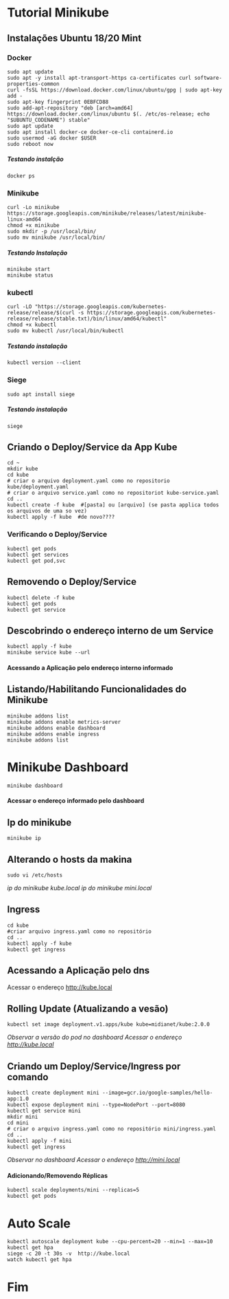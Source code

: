 # Tutorial Minikube

## Instalações Ubuntu 18/20 Mint

### Docker

```
sudo apt update
sudo apt -y install apt-transport-https ca-certificates curl software-properties-common
curl -fsSL https://download.docker.com/linux/ubuntu/gpg | sudo apt-key add -
sudo apt-key fingerprint 0EBFCD88
sudo add-apt-repository "deb [arch=amd64] https://download.docker.com/linux/ubuntu $(. /etc/os-release; echo "$UBUNTU_CODENAME") stable"
sudo apt update
sudo apt install docker-ce docker-ce-cli containerd.io
sudo usermod -aG docker $USER
sudo reboot now
```
##### Testando instalção
```
docker ps
```

### Minikube
```
curl -Lo minikube https://storage.googleapis.com/minikube/releases/latest/minikube-linux-amd64 
chmod +x minikube
sudo mkdir -p /usr/local/bin/
sudo mv minikube /usr/local/bin/
```
##### Testando Instalação
```
minikube start
minikube status
```

### kubectl
```
curl -LO "https://storage.googleapis.com/kubernetes-release/release/$(curl -s https://storage.googleapis.com/kubernetes-release/release/stable.txt)/bin/linux/amd64/kubectl"
chmod +x kubectl
sudo mv kubectl /usr/local/bin/kubectl
```
##### Testando instalação
```
kubectl version --client
```

### Siege
```
sudo apt install siege
```
##### Testando instalação
```
siege
```

## Criando o Deploy/Service da App Kube
```
cd ~
mkdir kube
cd kube
# criar o arquivo deployment.yaml como no repositorio kube/deployment.yaml
# criar o arquivo service.yaml como no repositoriot kube-service.yaml
cd ..
kubectl create -f kube  #[pasta] ou [arquivo] (se pasta applica todos os arquivos de uma so vez)
kubectl apply -f kube  #de novo????
```

### Verificando o Deploy/Service
```
kubectl get pods
kubectl get services
kubectl get pod,svc
```

## Removendo o Deploy/Service
```
kubectl delete -f kube
kubectl get pods
kubectl get service
```

## Descobrindo o endereço interno de um Service
```
kubectl apply -f kube
minikube service kube --url
```
#### Acessando a Aplicação pelo endereço interno informado


## Listando/Habilitando Funcionalidades do Minikube

```
minikube addons list
minikube addons enable metrics-server
minikube addons enable dashboard
minikube addons enable ingress
minikube addons list
```

# Minikube Dashboard
```
minikube dashboard
```
#### Acessar o endereço informado pelo dashboard


## Ip do minikube
```
minikube ip
```

## Alterando o hosts da makina
```
sudo vi /etc/hosts
```
 *ip do minikube kube.local*
 *ip do minikube mini.local*
 

## Ingress
```
cd kube
#criar arquivo ingress.yaml como no repositório
cd ..
kubectl apply -f kube
kubectl get ingress
```

## Acessando a Aplicação pelo dns 
Acessar o endereço http://kube.local


## Rolling Update (Atualizando a vesão)
```
kubectl set image deployment.v1.apps/kube kube=midianet/kube:2.0.0
```
*Observar a versão do pod no dashboard*
*Acessar o endereço http://kube.local*


## Criando um Deploy/Service/Ingress por comando

```
kubectl create deployment mini --image=gcr.io/google-samples/hello-app:1.0
kubectl expose deployment mini --type=NodePort --port=8080
kubectl get service mini
mkdir mini
cd mini
# criar o arquivo ingress.yaml como no repositório mini/ingress.yaml
cd ..
kubectl apply -f mini
kubectl get ingress
```
*Observar no dashboard*
*Acessar o endereço http://mini.local*

#### Adicionando/Removendo Réplicas
```
kubectl scale deployments/mini --replicas=5
kubectl get pods
```

# Auto Scale 
```
kubectl autoscale deployment kube --cpu-percent=20 --min=1 --max=10
kubectl get hpa
siege -c 20 -t 30s -v  http://kube.local
watch kubectl get hpa
```

# Fim
